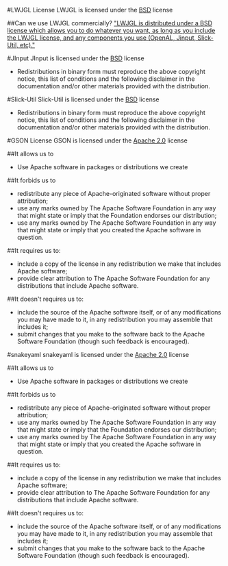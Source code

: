 #LWJGL License
LWJGL is licensed under the [BSD][2] license

##Can we use LWJGL commercially?
["LWJGL is distributed under a BSD license which allows you to do whatever you want, as long as you include the LWJGL license, and any components you use (OpenAL, Jinput, Slick-Util, etc)."][4]

#JInput
JInput is licensed under the [BSD][3] license
* Redistributions in binary form must reproduce the above copyright notice, this list of conditions and the following disclaimer in the documentation and/or other materials provided with the distribution.

#Slick-Util
Slick-Util is licensed under the [BSD][5] license
* Redistributions in binary form must reproduce the above copyright notice, this list of conditions and the following disclaimer in the documentation and/or other materials provided with the distribution.

#GSON License
GSON is licensed under the [Apache 2.0][1] license

##It allows us to
* Use Apache software in packages or distributions we create

##It forbids us to
* redistribute any piece of Apache-originated software without proper attribution;
* use any marks owned by The Apache Software Foundation in any way that might state or imply that the Foundation endorses our distribution;
* use any marks owned by The Apache Software Foundation in any way that might state or imply that you created the Apache software in question.

##It requires us to:
* include a copy of the license in any redistribution we make that includes Apache software;
* provide clear attribution to The Apache Software Foundation for any distributions that include Apache software.

##It doesn't requires us to:
* include the source of the Apache software itself, or of any modifications you may have made to it, in any redistribution you may assemble that includes it;
* submit changes that you make to the software back to the Apache Software Foundation (though such feedback is encouraged).

#snakeyaml
snakeyaml is licensed under the [Apache 2.0][1] license

##It allows us to
* Use Apache software in packages or distributions we create

##It forbids us to
* redistribute any piece of Apache-originated software without proper attribution;
* use any marks owned by The Apache Software Foundation in any way that might state or imply that the Foundation endorses our distribution;
* use any marks owned by The Apache Software Foundation in any way that might state or imply that you created the Apache software in question.

##It requires us to:
* include a copy of the license in any redistribution we make that includes Apache software;
* provide clear attribution to The Apache Software Foundation for any distributions that include Apache software.

##It doesn't requires us to:
* include the source of the Apache software itself, or of any modifications you may have made to it, in any redistribution you may assemble that includes it;
* submit changes that you make to the software back to the Apache Software Foundation (though such feedback is encouraged).

[1]:http://www.apache.org/licenses/LICENSE-2.0.txt
[2]:http://lwjgl.org/license.php
[3]:http://www.opensource.org/licenses/bsd-license.php
[4]:http://www.lwjgl.org/wiki/index.php?title=General_FAQ#Can_I_use_LWJGL_in_commercial_projects.3F
[5]:http://slick.ninjacave.com/license/
   

